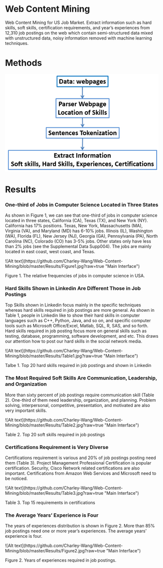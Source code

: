 # Web Content Mining
Web Content Mining for US Job Market. Extract information such as hard skills, soft skills, certification requirements, and year’s experiences from 12,310 job postings on the web which contain semi-structured data mixed with unstructured data, noisy information removed with machine learning techniques.

# Methods
![Alt text](https://github.com/Charley-Wang/Web-Content-Mining/blob/master/Results/Methods.jpg?raw=true "Main Interface")

# Results
### One-third of Jobs in Computer Science Located in Three States
<p></p>
As shown in Figure 1, we can see that one-third of jobs in computer science located in three states, California (CA), Texas (TX), and New York (NY). California has 17% positions. Texas, New York, Massachusetts (MA), Virginia (VA), and Maryland (MD) has 6-10% jobs. Illinois (IL), Washington (WA), Florida (FL), New Jersey (NJ), Georgia (GA), Pennsylvania (PA), North Carolina (NC), Colorado (CO) has 3-5% jobs. Other states only have less than 2% jobs (see the Supplemental Data Supp004). The jobs are mainly located in east coast, west coast, and Texas.
<p></p>
![Alt text](https://github.com/Charley-Wang/Web-Content-Mining/blob/master/Results/Figure1.jpg?raw=true "Main Interface")
<p></p>
Figure 1. The relative frequencies of jobs in computer science in USA.

### Hard Skills Shown in Linkedin Are Different Those in Job Postings
<p></p>
Top Skills shown in Linkedin focus mainly in the specific techniques whereas hard skills required in job postings are more general. As shown in Table 1, people in Linkedin like to show their hard skills in computer languages such as C++, Python, Java, and so on, and specific computer tools such as Microsoft Office/Excel, Matlab, SQL, R, SAS, and so forth. Hard skills required in job posting focus more on general skills such as testing, database, programming, software development, and etc. This draws our attention how to post our hard skills in the social network media.
<p></p>
![Alt text](https://github.com/Charley-Wang/Web-Content-Mining/blob/master/Results/Table1.jpg?raw=true "Main Interface")
<p></p>
Talbe 1. Top 20 hard skills required in job postings and shown in Linkedin

### The Most Required Soft Skills Are Communication, Leadership, and Organization
<p></p>
More than sixty percent of job postings require communication skill (Table 2). One-third of them need leadership, organization, and planning. Problem solving, interpersonal, competitive, presentation, and motivated are also very important skills.
<p></p>
![Alt text](https://github.com/Charley-Wang/Web-Content-Mining/blob/master/Results/Table2.jpg?raw=true "Main Interface")
<p></p>
Table 2. Top 20 soft skills required in job postings

### Certifications Requirement is Very Diverse
<p></p>
Certifications requirement is various and 20% of job postings posting need them (Table 3). Project Management Professional Certification is popular certification. Security, Cisco Network related certifications are also important. Certifications from Amazon Web Services and Microsoft need to be noticed.
<p></p>
![Alt text](https://github.com/Charley-Wang/Web-Content-Mining/blob/master/Results/Table3.jpg?raw=true "Main Interface")
<p></p>
Table 3. Top 15 requirements in certifications

### The Average Years’ Experience is Four
<p></p>
The years of experiences distribution is shown in Figure 2. More than 85% job postings need one or more year’s experiences. The average years’ experience is four.
<p></p>
![Alt text](https://github.com/Charley-Wang/Web-Content-Mining/blob/master/Results/Figure2.jpg?raw=true "Main Interface")
<p></p>
Figure 2. Years of experiences required in job postings.

